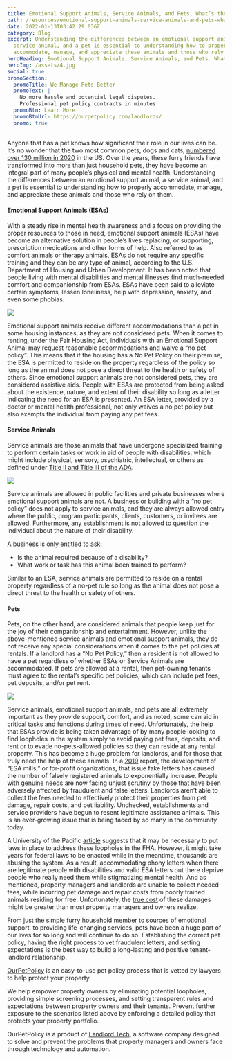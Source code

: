 ```yaml
---
title: Emotional Support Animals, Service Animals, and Pets. What’s the Difference?
path: /resources/emotional-support-animals-service-animals-and-pets-whats-the-difference
date: 2022-01-13T03:42:29.036Z
category: Blog
excerpt: Understanding the differences between an emotional support animal, a
  service animal, and a pet is essential to understanding how to properly
  accommodate, manage, and appreciate these animals and those who rely on them.
heroHeading: Emotional Support Animals, Service Animals, and Pets. What’s the Difference?
heroImg: /assets/4.jpg
social: true
promoSection:
  promoTitle: We Manage Pets Better
  promoText: |-
    No more hassle and potential legal disputes. 
    Professional pet policy contracts in minutes.
  promoBtn: Learn More
  promoBtnUrl: https://ourpetpolicy.com/landlords/
  promo: true
---
```

Anyone that has a pet knows how significant their role in our lives can be. It’s no wonder that the two most common pets, dogs and cats, [numbered over 130 million in 2020](https://www.avma.org/resources-tools/reports-statistics/us-pet-ownership-statistics) in the US. Over the years, these furry friends have transformed into more than just household pets, they have become an integral part of many people’s physical and mental health. Understanding the differences between an emotional support animal, a service animal, and a pet is essential to understanding how to properly accommodate, manage, and appreciate these animals and those who rely on them.

#### Emotional Support Animals (ESAs)

With a steady rise in mental health awareness and a focus on providing the proper resources to those in need, emotional support animals (ESAs) have become an alternative solution in people’s lives replacing, or supporting, prescription medications and other forms of help. Also referred to as comfort animals or therapy animals, ESAs do not require any specific training and they can be any type of animal, according to the U.S. Department of Housing and Urban Development. It has been noted that people living with mental disabilities and mental illnesses find much-needed comfort and companionship from ESAs. ESAs have been said to alleviate certain symptoms, lessen loneliness, help with depression, anxiety, and even some phobias. 

![](https://lh3.googleusercontent.com/krxrw1fHoM5L9ms3P0UGYGjtdc4znmbKS7GEaVfb3kh7GDAkp_HYjct-v9sWh6KxdgdkqbifeNls8u3tPtqgXBHqY-4f1d6o-XuYkKmxlHK_ABauSyGUEmsBMAJVN-mekT7kQx9d)

Emotional support animals receive different accommodations than a pet in some housing instances, as they are not considered pets. When it comes to renting, under the Fair Housing Act, individuals with an Emotional Support Animal may request reasonable accommodations and waive a “no pet policy”. This means that if the housing has a No Pet Policy on their premise, the ESA is permitted to reside on the property regardless of the policy so long as the animal does not pose a direct threat to the health or safety of others. Since emotional support animals are not considered pets, they are considered assistive aids. People with ESAs are protected from being asked about the existence, nature, and extent of their disability so long as a letter indicating the need for an ESA is presented. An ESA letter, provided by a doctor or mental health professional, not only waives a no pet policy but also exempts the individual from paying any pet fees.

#### Service Animals

Service animals are those animals that have undergone specialized training to perform certain tasks or work in aid of people with disabilities, which might include physical, sensory, psychiatric, intellectual, or others as defined under [Title II and Title III of the ADA](https://adata.org/factsheet/service-animals).

![](https://lh5.googleusercontent.com/Ce_-PuFX1Oo3ArfCXVWbl6fPEEk1bpsLSxS5d-ufH-2vnobd9p0MXhxwVeuN6AuwTncDp3Yv7KMHkZ7gKDnENRANqpV14AF0PDAQSmNWB7086znoDzYRADp6LPdpWYw-J2uNynVJ)

Service animals are allowed in public facilities and private businesses where emotional support animals are not. A business or building with a “no pet policy” does not apply to service animals, and they are always allowed entry where the public, program participants, clients, customers, or invitees are allowed. Furthermore, any establishment is not allowed to question the individual about the nature of their disability.

A business is only entitled to ask: 

* Is the animal required because of a disability?
* What work or task has this animal been trained to perform?

Similar to an ESA, service animals are permitted to reside on a rental property regardless of a no-pet rule so long as the animal does not pose a direct threat to the health or safety of others. 

#### Pets

Pets, on the other hand, are considered animals that people keep just for the joy of their companionship and entertainment. However, unlike the above-mentioned service animals and emotional support animals, they do not receive any special considerations when it comes to the pet policies at rentals. If a landlord has a “No Pet Policy,” then a resident is not allowed to have a pet regardless of whether ESAs or Service Animals are accommodated. If pets are allowed at a rental, then pet-owning tenants must agree to the rental’s specific pet policies, which can include pet fees, pet deposits, and/or pet rent. 

![](https://lh6.googleusercontent.com/5vfgLVkh9tSUoe8tR1wWv7ZaqJa4RvalOi5cVnSIRgorlvnzB_JRcqtsrmmO0YINhveesAOONMABr-OjrL3u7mRvlkkXOGOKe8iiKR3_y1ahR2USZnJX5E2MY1KrmMEPsOmJojBF)

Service animals, emotional support animals, and pets are all extremely important as they provide support, comfort, and as noted, some can aid in critical tasks and functions during times of need. Unfortunately, the help that ESAs provide is being taken advantage of by many people looking to find loopholes in the system simply to avoid paying pet fees, deposits, and rent or to evade no-pets-allowed policies so they can reside at any rental property. This has become a huge problem for landlords, and for those that truly need the help of these animals. In a [2019](https://www.theguardian.com/lifeandstyle/2019/aug/12/fake-emotional-support-animals-service-dogs) report, the development of “ESA mills,” or for-profit organizations, that issue fake letters has caused the number of falsely registered animals to exponentially increase. People with genuine needs are now facing unjust scrutiny by those that have been adversely affected by fraudulent and false letters. Landlords aren’t able to collect the fees needed to effectively protect their properties from pet damage, repair costs, and pet liability. Unchecked, establishments and service providers have begun to resent legitimate assistance animals. This is an ever-growing issue that is being faced by so many in the community today.

A University of the Pacific [article](https://scholarlycommons.pacific.edu/cgi/viewcontent.cgi?article=1363&context=uoplawreview) suggests that it may be necessary to put laws in place to address these loopholes in the FHA. However, it might take years for federal laws to be enacted while in the meantime, thousands are abusing the system. As a result, accommodating phony letters when there are legitimate people with disabilities and valid ESA letters out there deprive people who really need them while stigmatizing mental health. And as mentioned, property managers and landlords are unable to collect needed fees, while incurring pet damage and repair costs from poorly trained animals residing for free. Unfortunately, the [true cost](https://www.ourpetpolicy.com/resources/the-opportunity-cost-of-not-verifying-tenant-esa-etters) of these damages might be greater than most property managers and owners realize.  

From just the simple furry household member to sources of emotional support, to providing life-changing services, pets have been a huge part of our lives for so long and will continue to do so. Establishing the correct pet policy, having the right process to vet fraudulent letters, and setting expectations is the best way to build a long-lasting and positive tenant-landlord relationship.

[OurPetPolicy](https://www.ourpetpolicy.com/) is an easy-to-use pet policy process that is vetted by lawyers to help protect your property.

We help empower property owners by eliminating potential loopholes, providing simple screening processes, and setting transparent rules and expectations between property owners and their tenants. Prevent further exposure to the scenarios listed above by enforcing a detailed policy that protects your property portfolio.

OurPetPolicy is a product of [Landlord Tech](https://www.linkedin.com/company/landlord-tech/), a software company designed to solve and prevent the problems that property managers and owners face through technology and automation.